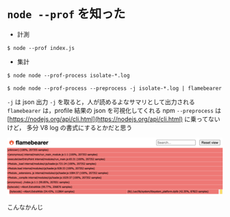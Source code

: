 # `node --prof` を知った

- 計測

```
$ node --prof index.js
```

- 集計

```
$ node node --prof-process isolate-*.log
```

```
$ node node --prof-process --preprocess -j isolate-*.log | flamebearer
```

`-j` は json 出力
`-j` を取ると，人が読めるよなサマリとして出力される 
`flamebearer` は，profile 結果の json を可視化してくれる npm 
`--preprocess` は [https://nodejs.org/api/cli.html](https://nodejs.org/api/cli.html) に乗ってないけど， 
多分 V8 log の書式にするとかだと思う

![](./1.png)

こんなかんじ



